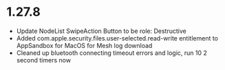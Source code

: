# 1.27.8

* Update NodeList SwipeAction Button to be role: Destructive
* Added com.apple.security.files.user-selected.read-write entitlement to AppSandbox for MacOS for Mesh log download
* Cleaned up bluetooth connecting timeout errors and logic, run 10 2 second timers now



